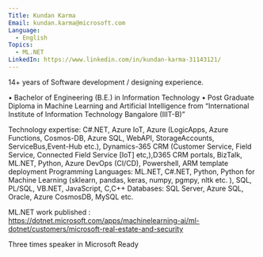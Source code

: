 ```yaml
---
Title: Kundan Karma
Email: kundan.karma@microsoft.com
Language:
  - English
Topics:
  - ML.NET
LinkedIn: https://www.linkedin.com/in/kundan-karma-31143121/
---
```

14+ years of Software development / designing experience.

•	Bachelor of Engineering (B.E.) in Information Technology 
•	Post Graduate Diploma in Machine Learning and Artificial Intelligence from “International Institute of Information Technology Bangalore (IIIT-B)” 

Technology expertise:
C#.NET, Azure IoT, Azure (LogicApps, Azure Functions, Cosmos-DB, Azure SQL, WebAPI, StorageAccounts, ServiceBus,Event-Hub etc.), Dynamics-365 CRM (Customer Service, Field Service, Connected Field Service [IoT] etc,),D365 CRM portals, BizTalk, ML.NET, Python, Azure DevOps (CI/CD), Powershell, ARM template deployment
Programming Languages:
ML.NET, C#.NET, Python, Python for Machine Learning (sklearn, pandas, keras, numpy, pgmpy, nltk etc. ), SQL, PL/SQL, VB.NET, JavaScript, C,C++ 
Databases: SQL Server, Azure SQL, Oracle, Azure CosmosDB, MySQL etc.

ML.NET work published : https://dotnet.microsoft.com/apps/machinelearning-ai/ml-dotnet/customers/microsoft-real-estate-and-security 


Three times speaker in Microsoft Ready

